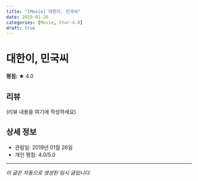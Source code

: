 ```yaml
---
title: "[Movie] 대한이, 민국씨"
date: 2019-01-26
categories: [Movie, Star-4.0]
draft: true
---
```


# 대한이, 민국씨

**평점:** ★ 4.0

## 리뷰

(리뷰 내용을 여기에 작성하세요)

## 상세 정보

- 관람일: 2019년 01월 26일
- 개인 평점: 4.0/5.0

---

*이 글은 자동으로 생성된 임시 글입니다.*
